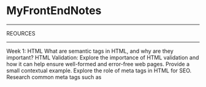 # MyFrontEndNotes

************
REOURCES
***********
Week 1: HTML
What are semantic tags in HTML, and why are they important?
HTML Validation: Explore the importance of HTML validation and how it can help ensure well-formed and error-free web pages. Provide a small contextual example.
Explore the role of meta tags in HTML for SEO. Research common meta tags such as <title>, <meta name="description">, and <meta name="keywords">. Investigate their impact on search engine rankings and best practices for optimizing them.
What is the difference between a block-level element and an inline element?
//////////////////////////////////////////////////////////////////////////////////////////////////////////////////////////////////////////////////////////////////////

Week 2: CSS_github
https://git-scm.com/docs
https://git-scm.com/docs/git#_git_commands
chrome-extension://efaidnbmnnnibpcajpcglclefindmkaj/https://training.github.com/downloads/github-git-cheat-sheet.pdf
https://docs.github.com/en/get-started/learning-about-github/github-glossary
https://docs.github.com/en/get-started/start-your-journey
What are CSS grid and flexbox? When might you use one over the other?
Explore the use of CSS custom properties (variables) and their benefits in managing reusable styles and theming. Research how CSS variables can improve code maintainability and enable dynamic styling changes.
Investigate the role of CSS in ensuring sufficient contrast and color accessibility for users with visual impairments. Research techniques for implementing accessible color schemes.
Investigate the usage and benefits of CSS selectors. Research the different types of selectors, such as element selectors, class selectors, ID selectors, and pseudo-classes. Explore how selectors allow you to target specific elements or groups of elements for styling. Provide examples of common use cases for each type of selector and best practices for writing efficient and maintainable CSS selectors.
Explore the CSS box model and its significance in determining the layout and spacing of elements on a webpage. Research the components of the box model, including content, padding, border, and margin.
//////////////////////////////////////////////////////////////////////////////////////////////////////////////////////////////////////////////////////////////////////
Week 3: Bootstrap
https://getbootstrap.com/docs/5.0/migration/

Name five different Bootstrap components and describe how they work.
How does the Bootstrap grid system work?
What are the available options for incorporating Bootstrap into a project (CDN, npm, etc.)? Why might you use an npm install over a CDN?
How does Bootstrap support accessibility, and what are the best practices for ensuring an accessible Bootstrap project?
What are some alternatives to Bootstrap? Provide a short summary of one that interests you.

//////////////////////////////////////////////////////////////////////////////////////////////////////////////////////////////////////////////////////////////////////
Week 4: JS1 - JavaScript Introduction
https://developer.mozilla.org/en-US/docs/Web/JavaScript
https://docs.oracle.com/javase/tutorial/
https://developer.mozilla.org/en-US/docs/Learn_web_development/Getting_started/Your_first_website/Adding_interactivity
https://developer.mozilla.org/en-US/docs/Learn_web_development/Getting_started/Your_first_website/Creating_the_content
https://developer.mozilla.org/en-US/docs/Learn_web_development/Getting_started/Your_first_website/Styling_the_content
//////////////////////////////////////////////////////////////////////////////////////////////////////////////////////////////////////////////////////////////////////
Week 5: JS2 - Loops and Conditions
//////////////////////////////////////////////////////////////////////////////////////////////////////////////////////////////////////////////////////////////////////
Week 6: JS3 - Arrays & Functions
https://developer.mozilla.org/en-US/docs/Web/JavaScript/Guide/Functions
https://developer.mozilla.org/en-US/docs/Web/JavaScript/Guide/Working_with_objects
https://developer.mozilla.org/en-US/docs/Web/JavaScript/Guide/Working_with_objects#objects_and_properties
https://developer.mozilla.org/en-US/docs/Web/JavaScript/Guide/Equality_comparisons_and_sameness
https://developer.mozilla.org/en-US/docs/Web/JavaScript/Guide/Working_with_objects#comparing_objects
https://developer.mozilla.org/en-US/docs/Web/JavaScript/Reference/Global_Objects/Array
https://developer.mozilla.org/en-US/docs/Web/JavaScript/Reference/Global_Objects/Array
//////////////////////////////////////////////////////////////////////////////////////////////////////////////////////////////////////////////////////////////////////
Week 7: JS4 - ECMAScript 6 & Intermediate
https://developer.mozilla.org/en-US/docs/Web/JavaScript/Reference/Statements/let
https://developer.mozilla.org/en-US/docs/Web/JavaScript/Reference/Statements/const
https://developer.mozilla.org/en-US/docs/Web/JavaScript/Reference/Template_literals
https://developer.mozilla.org/en-US/docs/Web/JavaScript/Reference/Functions/Arrow_functions
https://developer.mozilla.org/en-US/docs/Web/JavaScript/Reference/Global_Objects/Promise
https://262.ecma-international.org/6.0/
https://262.ecma-international.org/
https://developer.mozilla.org/en-US/docs/Web/JavaScript/Reference/Functions
https://developer.mozilla.org/en-US/docs/Web/JavaScript/Reference/Functions#the_arrow_function_expression
https://developer.mozilla.org/en-US/docs/Web/JavaScript/Reference/Functions/Arrow_functions
https://developer.mozilla.org/en-US/docs/Web/JavaScript/Guide/Using_promises
https://developer.mozilla.org/en-US/docs/Web/JavaScript/Guide/Using_promises#chaining
What are the differences between var, let, and const?
What are the differences between callbacks and promises?
What are some new features introduced in ES6?
How does a promise work?
What are the common use cases for higher-order functions in JavaScript, and how do they enhance code modularity and reusability?
What are pure functions? How do they contribute to code predictability, testability, and ease of debugging? 
How can objects be used to store and organize data in JavaScript, and what are the advantages of using objects over other data structures like arrays or maps?

Coding Steps:
All questions should be printed to your Browser's console using console.log()
Create an array called ages that contains the following values: 3, 9, 23, 64, 2, 8, 28, 93.
Programmatically subtract the value of the first element in the array from the value in the last element of the array.
Do not use numbers to reference the last element, find it programmatically.
ages[7] - ages[0] is not allowed!
Add a new age to your array and repeat the step above to ensure it is dynamic. (works for arrays of different lengths).
Use a loop to iterate through the array and calculate the average age.
Create an array called names that contains the following values: 'Sam', 'Tommy', 'Tim', 'Sally', 'Buck', 'Bob'.
Use a loop to iterate through the array and calculate the average number of letters per name.
Use a loop to iterate through the array again and concatenate all the names together, separated by spaces.
How do you access the last element of any array?
How do you access the first element of any array?
Create a new array called nameLengths. Write a loop to iterate over the previously created names array and add the length of each name to the nameLengths array.
For example:
let names = ["Kelly", "Sam", "Kate"];    // starting with this array
let nameLengths = [5, 3, 4];             // create a new array
Write a loop to iterate over the nameLengths array and calculate the sum of all the elements in the array.
Write a function that takes two parameters, word and n, as arguments and returns the word concatenated to itself n number of times. (i.e. if I pass in 'Hello' and 3, I would expect the function to return 'HelloHelloHello').
Write a function that takes two parameters, firstName and lastName, and returns a full name. The full name should be the first and the last name separated by a space.
Write a function that takes an array of numbers and returns true if the sum of all the numbers in the array is greater than 100.
Write a function that takes an array of numbers and returns the average of all the elements in the array.
Write a function that takes two arrays of numbers and returns true if the average of the elements in the first array is greater than the average of the elements in the second array.
Write a function called willBuyDrink that takes a boolean isHotOutside, and a number moneyInPocket, and returns true if it is hot outside and if moneyInPocket is greater than 10.50.
Create a function of your own that solves a problem. In comments, write what the function does and why you created it.
//////////////////////////////////////////////////////////////////////////////////////////////////////////////////////////////////////////////////////////////////////
Week 8: JS5 - Object Oriented Programming
https://developer.mozilla.org/en-US/docs/Learn_web_development/Extensions/Advanced_JavaScript_objects/Object-oriented_programming
https://developer.mozilla.org/en-US/docs/Web/JavaScript/Guide/Using_classes#overview_of_classes
https://developer.mozilla.org/en-US/docs/Web/JavaScript/Guide/Using_classes#why_classes
https://developer.mozilla.org/en-US/docs/Web/JavaScript/Reference/Statements/try...catch
https://developer.mozilla.org/en-US/docs/Web/JavaScript/Guide/Control_flow_and_error_handling#exception_handling_statements

What are the four pillars of Object-Oriented Programming? Explain each pillar.
What is the relationship between a Class and an Object?
What is an exception, and what are the best practices for handling them?
How does the 'extends' keyword work with JavaScript classes?
Research the role of the 'this' keyword in JavaScript classes and how it refers to the current object instance within methods.
What is "encapsulation" in JavaScript?
What are the differences between instance methods and static methods in JavaScript classes?
//////////////////////////////////////////////////////////////////////////////////////////////////////////////////////////////////////////////////////////////////////















**Why is let used instead of VAR?
let allows you to declare variables that are limited to the scope of a block statement, or expression on which it is used, 
unlike the var keyword, which declares a variable globally, or locally to an entire function regardless of block scope.
************************************

**Read about Execution Context and Lexical Environmnet.

**There are two kinds of Execution Context in JavaScript:
1.Global Execution Context (GEC)
2.Function Execution Context (FEC)

++ Since every function call gets its own FEC, there can be more than one FEC in the run-time of a script ++ 

**Clouser ???

Encapsulation = “Hide the data inside a capsule and control access to it.”
Abstraction = “Hide the complex implementation and show only the necessary functionality.”
Method overriding: Both Dog and Cat override the speak method from Animal.
Polymorphism: The makeAnimalSpeak function treats Dog and Cat instances as objects of type Animal, demonstrating that the same method speak() behaves differently based on the object.
 polymorphism is advantageous because it enables programmers to create objects with identical functionality, i.e., functions with identical names that operate identically. In some other areas of the OOP framework, you can, however, change some portions of the shared code or even the entire


// while
let i = 0;
while (i < 5) {
    console.log(i);
    i++;
}

//do...while
let i = 0;
do {
    console.log(i);
    i++;
} while (i < 5);


//for
for (let i = 0; i < 5; i++) {
    console.log(i); // 0 1 2 3 4
}


//for...in
let person = {name: "Akeel", age: 20};
for (let key in person) {
    console.log(key); // name, age
    console.log(person[key]); // Akeel, 20
}


//for...of
let colors = ["red", "green", "blue"];
for (let color of colors) {
    console.log(color); // red, green, blue
}

//forEach
let numbers = [1, 2, 3];
numbers.forEach(function(num) {
    console.log(num); // 1 2 3
});

Important to note, the ! operator has a higher precedence than the && and || operators. This means that expressions with ! will be evaluated first before expressions with && and ||. It is important to keep operator precedence in mind when writing complex expressions, as it can affect the outcome of your code.

all values are truthy except false, 0, -0, 0n, "", null, undefined, and NaN

Iteration - each execution of the loop's code block or every time the loop runs.
Iterator - a variable used to keep track of the current iteration count, customarily i or j for nested loops. This can be any variable name

By using i++, the increment operator increments by one and returns the value before incrementing.  let i = 5;  console.log(i++); // prints 5 (then i becomes 6)

for of loop: Allows you to iterate over the values of an iterable object, such as an Array.

Using an Array Literal:

    var myArray = [];  // Output: [] , an empty Array literal

    var myOtherArray = [1, 2, 3];  // Output: [1,2,3]

    var myStringArray = ["apple", "banana", "orange"];  // Output: ["apple","banana","orange"]
Using an Array Constructor:

    let numsArray = new Array(3);  // Output: [ , , ]  an empty Array with 3 slots

    let myOtherNumsArr = new Array(1, 2, 3);  // Output: [1, 2, 3]

    let fruitsArr = Array ("apple", "banana", "orange");  // Output: ["apple","banana","orange"]

     let numbers = [1, 2, 3, 4, 5];
    numbers.length = 3;
    console.log(numbers); // Output: [1, 2, 3]

      let numbers = [1, 2, 3];
    numbers.length = 5;
    console.log(numbers);  // Output: [1, 2, 3, undefined, undefined]
    
//array.splice(startIndex, numOfElementToBeRemoved, item1, item2, ...);

Array.prototype.unshift() has similar behavior to push(), but applied to the start of an array.

| Method             | What it does                              | Mutates original array? | Return value     | Example                                               |
| ------------------ | ----------------------------------------- | ----------------------- | ---------------- | ----------------------------------------------------- |
| **`push()`**       | Adds elements to the **end** of an array  | ✅ Yes                   | New array length | `let arr=[1,2]; arr.push(3); // arr=[1,2,3]`          |
| **Spread (`...`)** | Expands array elements into another array | ❌ No                    | A new array      | `let arr=[1,2]; let newArr=[...arr,3]; // [1,2,3]`    |
| **`concat()`**     | Merges arrays or values into a new array  | ❌ No                    | A new array      | `let arr=[1,2]; let newArr=arr.concat(3); // [1,2,3]` |

push() = change same array.

spread = copy/expand into new array.

concat() = merge into new array.


An Object is a variable that can hold many variables.

Objects are collections of key-value pairs, where each key (known as property names) has a value.

Objects can describe anything like houses, cars, people, animals, or any other subjects.

Different cars have the same properties, but the property values can differ from car to car.

Different cars have the same methods, but the methods can be performed at different times.


//CLass Declaration VS CLass Expression
// Class Declaration
console.log(A); // ❌ ReferenceError
class A {}

// Class Expression
const B = class {};
console.log(B); // ✅ [class B]
Explanation:

A (declaration) cannot be used before it’s declared → ReferenceError.

B (expression) behaves like a regular variable → only exists after assignment.

You also can do anonymous expressions:

js
Copy code
const C = class {};
console.log(C.name); // "" (empty)




// named class expression example:

const D = class MyClass {
  sayHi() { console.log("Hi"); }
};

console.log(D.name); // "MyClass"

const obj = new D();
obj.sayHi(); // "Hi"

// But MyClass is NOT accessible outside
console.log(typeof MyClass); // ❌ ReferenceError


Key points:

The name (MyClass) exists only inside the class body.

Outside, you must use the variable (D) to refer to the class.

So compared to a declaration:

class E {}
console.log(E.name); // "E"


E is accessible anywhere in its scope.

This is the subtle but important difference.

debugger:  a computer program that helps find and correct errors in other computer programs.
breakpoint:  a signal that informs the debugger to temporarily suspend execution of the program at a certain point in the code.
